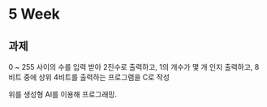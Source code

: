 # 5 Week

## 과제

0 ~ 255 사이의 수를 입력 받아 2진수로 출력하고, 1의 개수가 몇 개 인지 출력하고, 8비트 중에 상위 4비트를 출력하는 프로그램을 C로 작성

위를 생성형 AI를 이용해 프로그래밍.
